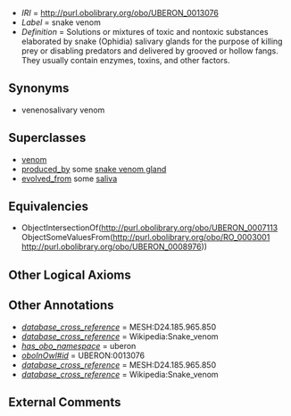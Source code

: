  * *IRI* = http://purl.obolibrary.org/obo/UBERON_0013076
 * *Label* = snake venom
 * *Definition* = Solutions or mixtures of toxic and nontoxic substances elaborated by snake (Ophidia) salivary glands for the purpose of killing prey or disabling predators and delivered by grooved or hollow fangs. They usually contain enzymes, toxins, and other factors.

## Synonyms

 * venenosalivary venom

## Superclasses

 * [venom](../../UBERON/13/UBERON_0007113.md)
 * [produced_by](../../RO/01/RO_0003001.md) some [snake venom gland](../../UBERON/76/UBERON_0008976.md)
 * [evolved_from](../../core#evolved/om/core#evolved_from.md) some [saliva](../../UBERON/36/UBERON_0001836.md)

## Equivalencies

 * ObjectIntersectionOf(<http://purl.obolibrary.org/obo/UBERON_0007113> ObjectSomeValuesFrom(<http://purl.obolibrary.org/obo/RO_0003001> <http://purl.obolibrary.org/obo/UBERON_0008976>))

## Other Logical Axioms


## Other Annotations

 * *[database_cross_reference](../../ef/oboInOwl#hasDbXref.md)* = MESH:D24.185.965.850
 * *[database_cross_reference](../../ef/oboInOwl#hasDbXref.md)* = Wikipedia:Snake_venom
 * *[has_obo_namespace](../../ce/oboInOwl#hasOBONamespace.md)* = uberon
 * *[oboInOwl#id](../../id/oboInOwl#id.md)* = UBERON:0013076
 * *[database_cross_reference](../../ef/oboInOwl#hasDbXref.md)* = MESH:D24.185.965.850
 * *[database_cross_reference](../../ef/oboInOwl#hasDbXref.md)* = Wikipedia:Snake_venom

## External Comments

